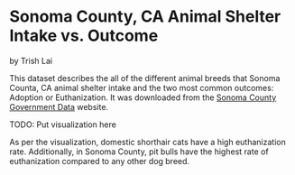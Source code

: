 # Sonoma County, CA Animal Shelter Intake vs. Outcome 

by Trish Lai 

This dataset describes the all of the different animal breeds that Sonoma Counta, CA animal shelter intake and the two most common outcomes: Adoption or Euthanization. It was downloaded from the [Sonoma County Government Data](https://data.sonomacounty.ca.gov/w/924a-vesw/default?cur=fQkaQSuLtEq&from=-eP_StpDzC2) website.

TODO: Put visualization here

As per the visualization, domestic shorthair cats have a high euthanization rate. Additionally, in Sonoma County, pit bulls have the highest rate of euthanization compared to any other dog breed.
